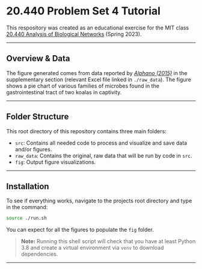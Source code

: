 # 20.440 Problem Set 4 Tutorial
This respository was created as an educational exercise for the MIT class [20.440 Analysis of Biological Networks](http://be.mit.edu/academic-programs/courses/20440) (Spring 2023).

---

## Overview & Data
The figure generated comes from data reported by *[Alphano (2015)](https://www.nature.com/articles/srep10189)* in the supplementary section (relevant Excel file linked in ```./raw_data```). The figure shows a pie chart of various families of microbes found in the gastrointestinal tract of two koalas in captivity.

---
## Folder Structure
This root directory of this repository contains three main folders:
- ```src```: Contains all needed code to process and visualize and save data and/or figures.
- ```raw_data```: Contains the original, raw data that will be run by code in ```src```.
- ```fig```: Output figure visualizations.

---
## Installation
To see if everything works, navigate to the projects root directory and type in the command:
```bash
source ./run.sh
```
You can expect for all the figures to populate the ```fig``` folder.

> **Note:** Running this shell script will check that you have at least Python 3.8 and create a virtual environment via ```venv``` to download dependencies.

---
